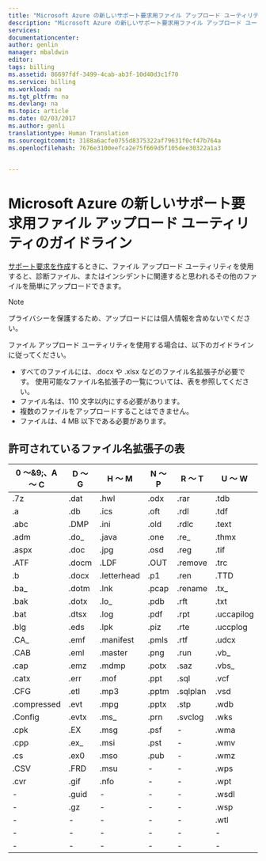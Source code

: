 ```yaml
---
title: "Microsoft Azure の新しいサポート要求用ファイル アップロード ユーティリティのガイドライン | Microsoft Docs"
description: "Microsoft Azure の新しいサポート要求用ファイル アップロード ユーティリティを使用する際のガイドラインについて説明します。"
services: 
documentationcenter: 
author: genlin
manager: mbaldwin
editor: 
tags: billing
ms.assetid: 86697fdf-3499-4cab-ab3f-10d40d3c1f70
ms.service: billing
ms.workload: na
ms.tgt_pltfrm: na
ms.devlang: na
ms.topic: article
ms.date: 02/03/2017
ms.author: genli
translationtype: Human Translation
ms.sourcegitcommit: 3188a6acfe0755d8375322af79631f0cf47b764a
ms.openlocfilehash: 7676e3100eefca2e75f669d5f105dee30322a1a3


---
```

# <a name="microsoft-azure-new-support-request-file-upload-utility-guidelines"></a>Microsoft Azure の新しいサポート要求用ファイル アップロード ユーティリティのガイドライン
[サポート要求を作成](https://portal.azure.com/#create/Microsoft.Support)するときに、ファイル アップロード ユーティリティを使用すると、診断ファイル、またはインシデントに関連すると思われるその他のファイルを簡単にアップロードできます。  

> [!NOTE]
> プライバシーを保護するため、アップロードには個人情報を含めないでください。
>
>

ファイル アップロード ユーティリティを使用する場合は、以下のガイドラインに従ってください。

* すべてのファイルには、.docx や .xlsx などのファイル名拡張子が必要です。 使用可能なファイル名拡張子の一覧については、表を参照してください。
* ファイル名は、110 文字以内にする必要があります。
* 複数のファイルをアップロードすることはできません。
* ファイルは、4 MB 以下である必要があります。

## <a name="table-of-the-allowed-file-name-extensions"></a>許可されているファイル名拡張子の表
| 0 ～&9;、A ～ C    | D ～ G   | H ～ M         | N ～ P   | R ～ T      | U ～ W        | X ～ Z     |
|-------------|-------|-------------|-------|----------|------------|---------|
| .7z         | .dat  | .hwl        | .odx  | .rar     | .tdb       | .xlam   |
| .a          | .db   | .ics        | .oft  | .rdl     | .tdf       | .xlr    |
| .abc        | .DMP  | .ini        | .old  | .rdlc    | .text      | .xls    |
| .adm        | .do_  | .java       | .one  | .re_     | .thmx      | .xlsb   |
| .aspx       | .doc  | .jpg        | .osd  | .reg     | .tif       | .xlsm   |
| .ATF        | .docm | .LDF        | .OUT  | .remove  | .trc       | .xlsx   |
| .b          | .docx | .letterhead | .p1   | .ren     | .TTD       | .xlt    |
| .ba_        | .dotm | .lnk        | .pcap | .rename  | .tx_       | .xltx   |
| .bak        | .dotx | .lo_        | .pdb  | .rft     | .txt       | .xml    |
| .bat        | .dtsx | .log        | .pdf  | .rpt     | .uccapilog | .xmla   |
| .blg        | .eds  | .lpk        | .piz  | .rte     | .uccplog   | .xps    |
| .CA_        | .emf  | .manifest   | .pmls | .rtf     | .udcx      | .xsd    |
| .CAB        | .eml  | .master     | .png  | .run     | .vb_       | .xsn    |
| .cap        | .emz  | .mdmp       | .potx | .saz     | .vbs_      | .xxx    |
| .catx       | .err  | .mof        | .ppt  | .sql     | .vcf       | .z_     |
| .CFG        | .etl  | .mp3        | .pptm | .sqlplan | .vsd       | .z01    |
| .compressed | .evt  | .mpg        | .pptx | .stp     | .wdb       | .z02    |
| .Config     | .evtx | .ms_        | .prn  | .svclog  | .wks       | .zi     |
| .cpk        | .EX   | .msg        | .psf  |   -       | .wma       | .zi_    |
| .cpp        | .ex_  | .msi        | .pst  |  -        | .wmv       | .zip    |
| .cs         | .ex0  | .mso        | .pub  | -         | .wmz       | .zip_   |
| .CSV        | .FRD  | .msu        | -      |-          | .wps       | .zipp   |
| .cvr        | .gif  | .nfo        | -      |-          | .wpt       | .zipped |
| -            | .guid | -            | -      | -         | .wsdl      | .zippy  |
| -            | .gz   | -            | -      | -         | .wsp       | .zipx   |
| -            | -      | -            | -      | -         | .wtl       | .zit    |
| -            | -      | -            | -      | -         |     -       | .zix    |
| -            | -      | -            | -      | -         |  -          | .zzz    |



<!--HONumber=Feb17_HO2-->


